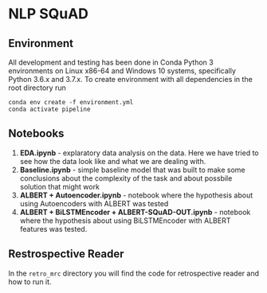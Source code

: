 # NLP SQuAD

## Environment
All development and testing has been done in Conda Python 3 environments on Linux x86-64 and Windows 10  systems, 
specifically Python 3.6.x and 3.7.x.
To create environment with all dependencies in the root directory run
```
conda env create -f environment.yml
conda activate pipeline
```

## Notebooks
1. **EDA.ipynb** - explaratory data analysis on the data. Here we have tried to see how the data look like and what we are dealing with.
2. **Baseline.ipynb** - simple baseline model that was built to make some conclusions about the complexity of the task and about possbile
solution that might work
3. **ALBERT + Autoencoder.ipynb** - notebook where the hypothesis about using Autoencoders with ALBERT was tested
4. **ALBERT + BiLSTMEncoder + ALBERT-SQuAD-OUT.ipynb** - notebook where the hypothesis about using BiLSTMEncoder with ALBERT features
was tested.

## Restrospective Reader
In the `retro_mrc` directory you will find the code for retrospective reader and how to run it.
